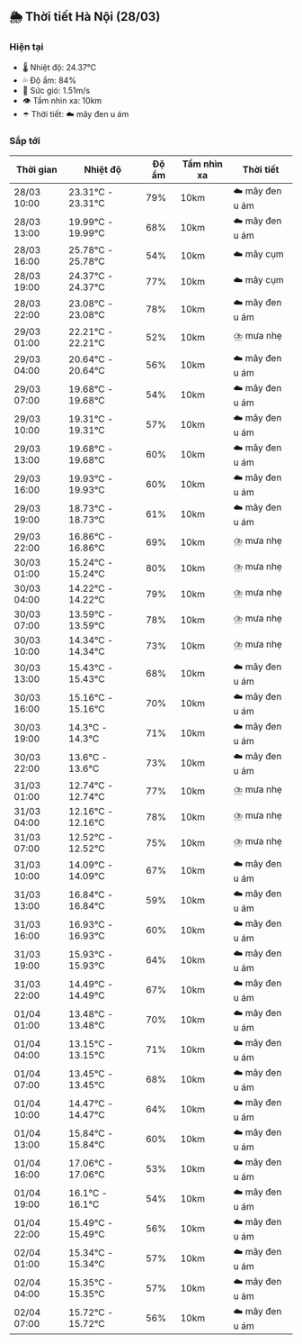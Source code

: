 ## 🌦️ Thời tiết Hà Nội (28/03)

### Hiện tại

- 🌡️ Nhiệt độ: 24.37℃
- 💦 Độ ẩm: 84%
- 💨 Sức gió: 1.51m/s
- 👁️ Tầm nhìn xa: 10km
- ☂️ Thời tiết: ☁️ mây đen u ám

### Sắp tới

| Thời gian | Nhiệt độ | Độ ẩm | Tầm nhìn xa | Thời tiết |
| --- | --- | --- | --- | --- |
| 28/03 10:00 | 23.31℃ - 23.31℃ | 79% | 10km | ☁️ mây đen u ám |
| 28/03 13:00 | 19.99℃ - 19.99℃ | 68% | 10km | ☁️ mây đen u ám |
| 28/03 16:00 | 25.78℃ - 25.78℃ | 54% | 10km | ☁️ mây cụm |
| 28/03 19:00 | 24.37℃ - 24.37℃ | 77% | 10km | ☁️ mây cụm |
| 28/03 22:00 | 23.08℃ - 23.08℃ | 78% | 10km | ☁️ mây đen u ám |
| 29/03 01:00 | 22.21℃ - 22.21℃ | 52% | 10km | ⛈️ mưa nhẹ |
| 29/03 04:00 | 20.64℃ - 20.64℃ | 56% | 10km | ☁️ mây đen u ám |
| 29/03 07:00 | 19.68℃ - 19.68℃ | 54% | 10km | ☁️ mây đen u ám |
| 29/03 10:00 | 19.31℃ - 19.31℃ | 57% | 10km | ☁️ mây đen u ám |
| 29/03 13:00 | 19.68℃ - 19.68℃ | 60% | 10km | ☁️ mây đen u ám |
| 29/03 16:00 | 19.93℃ - 19.93℃ | 60% | 10km | ☁️ mây đen u ám |
| 29/03 19:00 | 18.73℃ - 18.73℃ | 61% | 10km | ☁️ mây đen u ám |
| 29/03 22:00 | 16.86℃ - 16.86℃ | 69% | 10km | ⛈️ mưa nhẹ |
| 30/03 01:00 | 15.24℃ - 15.24℃ | 80% | 10km | ⛈️ mưa nhẹ |
| 30/03 04:00 | 14.22℃ - 14.22℃ | 79% | 10km | ⛈️ mưa nhẹ |
| 30/03 07:00 | 13.59℃ - 13.59℃ | 78% | 10km | ⛈️ mưa nhẹ |
| 30/03 10:00 | 14.34℃ - 14.34℃ | 73% | 10km | ⛈️ mưa nhẹ |
| 30/03 13:00 | 15.43℃ - 15.43℃ | 68% | 10km | ☁️ mây đen u ám |
| 30/03 16:00 | 15.16℃ - 15.16℃ | 70% | 10km | ☁️ mây đen u ám |
| 30/03 19:00 | 14.3℃ - 14.3℃ | 71% | 10km | ☁️ mây đen u ám |
| 30/03 22:00 | 13.6℃ - 13.6℃ | 73% | 10km | ☁️ mây đen u ám |
| 31/03 01:00 | 12.74℃ - 12.74℃ | 77% | 10km | ⛈️ mưa nhẹ |
| 31/03 04:00 | 12.16℃ - 12.16℃ | 78% | 10km | ⛈️ mưa nhẹ |
| 31/03 07:00 | 12.52℃ - 12.52℃ | 75% | 10km | ⛈️ mưa nhẹ |
| 31/03 10:00 | 14.09℃ - 14.09℃ | 67% | 10km | ☁️ mây đen u ám |
| 31/03 13:00 | 16.84℃ - 16.84℃ | 59% | 10km | ☁️ mây đen u ám |
| 31/03 16:00 | 16.93℃ - 16.93℃ | 60% | 10km | ☁️ mây đen u ám |
| 31/03 19:00 | 15.93℃ - 15.93℃ | 64% | 10km | ☁️ mây đen u ám |
| 31/03 22:00 | 14.49℃ - 14.49℃ | 67% | 10km | ☁️ mây đen u ám |
| 01/04 01:00 | 13.48℃ - 13.48℃ | 70% | 10km | ☁️ mây đen u ám |
| 01/04 04:00 | 13.15℃ - 13.15℃ | 71% | 10km | ☁️ mây đen u ám |
| 01/04 07:00 | 13.45℃ - 13.45℃ | 68% | 10km | ☁️ mây đen u ám |
| 01/04 10:00 | 14.47℃ - 14.47℃ | 64% | 10km | ☁️ mây đen u ám |
| 01/04 13:00 | 15.84℃ - 15.84℃ | 60% | 10km | ☁️ mây đen u ám |
| 01/04 16:00 | 17.06℃ - 17.06℃ | 53% | 10km | ☁️ mây đen u ám |
| 01/04 19:00 | 16.1℃ - 16.1℃ | 54% | 10km | ☁️ mây đen u ám |
| 01/04 22:00 | 15.49℃ - 15.49℃ | 56% | 10km | ☁️ mây đen u ám |
| 02/04 01:00 | 15.34℃ - 15.34℃ | 57% | 10km | ☁️ mây đen u ám |
| 02/04 04:00 | 15.35℃ - 15.35℃ | 57% | 10km | ☁️ mây đen u ám |
| 02/04 07:00 | 15.72℃ - 15.72℃ | 56% | 10km | ☁️ mây đen u ám |
